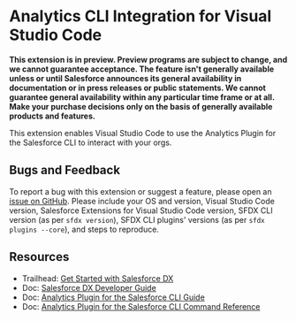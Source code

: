 # Analytics CLI Integration for Visual Studio Code

**This extension is in preview. Preview programs are subject to change, and we cannot guarantee acceptance. The feature
isn't generally available unless or until Salesforce announces its general availability in documentation or in press
releases or public statements. We cannot guarantee general availability within any particular time frame or at all.
Make your purchase decisions only on the basis of generally available products and features.**

This extension enables Visual Studio Code to use the Analytics Plugin for the Salesforce CLI to interact with your
orgs.

<!--

## Documentation

**TBD**

-->

## Bugs and Feedback

To report a bug with this extension or suggest a feature, please open an [issue on GitHub](https://github.com/forcedotcom/sfdx-analytics/issues/new).
Please include your OS and version, Visual Studio Code version, Salesforce Extensions for Visual Studio
Code version, SFDX CLI version (as per `sfdx version`), SFDX CLI plugins' versions (as per `sfdx plugins --core`), and
steps to reproduce.

<!--

To report issues with Salesforce Analytics Extensions for VS Code, open a [bug on GitHub](https://github.com/forcedotcom/analyticsdx-vscode/issues/new?template=Bug_report.md).
If you would like to suggest a feature, create a [feature request on GitHub](https://github.com/forcedotcom/analyticsdx-vscode/issues/new?template=Feature_request.md).

-->

## Resources

- Trailhead: [Get Started with Salesforce DX](https://trailhead.salesforce.com/trails/sfdx_get_started)
- Doc: [Salesforce DX Developer Guide](https://developer.salesforce.com/docs/atlas.en-us.sfdx_dev.meta/sfdx_dev)
- Doc: [Analytics Plugin for the Salesforce CLI Guide](https://help.salesforce.com/articleView?id=bi_cli_analytics_plugin.htm&type=5)
- Doc: [Analytics Plugin for the Salesforce CLI Command Reference](https://help.salesforce.com/articleView?id=bi_cli_analytics_plugin_command_reference.htm&type=5)

<!--

---

**TBD** SHA256

---

-->
